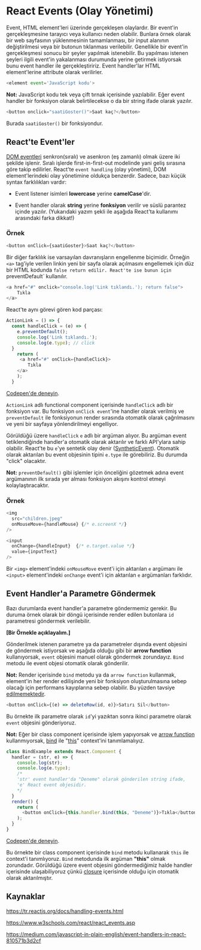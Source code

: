 # React Events (Olay Yönetimi)

Event, HTML element'leri üzerinde gerçekleşen olaylardır. Bir event'in gerçekleşmesine tarayıcı veya kullanıcı neden olabilir. Bunlara örnek olarak bir web sayfasının yüklenmesinin tamamlanması, bir input alanının değiştirilmesi veya bir butonun tıklanması verilebilir. Genellikle bir event'in gerçekleşmesi sonucu bir şeyler yapılmak istenebilir. Bu yapılması istenen şeyleri ilgili event'in yakalanması durumunda yerine getirmek istiyorsak bunu event handler ile gerçekleştiririz. Event handler'lar HTML element'lerine attribute olarak verilirler.

```javascript
<element event='JavaScript kodu'>
```

**Not:** JavaScript kodu tek veya çift tırnak içerisinde yazılabilir. Eğer event handler bir fonksiyon olarak belirtilecekse o da bir string ifade olarak yazılır.

```javascript
<button onclick="saatiGoster()">Saat kaç?</button>
```

Burada `saatiGoster()` bir fonksiyondur.

## React'te Event'ler

[DOM eventleri](https://www.w3.org/TR/DOM-Level-3-Events/) senkron(sıralı) ve asenkron (eş zamanlı) olmak üzere iki şekilde işlenir. Sıralı işlerde  first-in-first-out modelinde yani geliş sırasına göre takip edilirler. React'te `event handling` (olay yönetimi), DOM element'lerindeki olay yönetimine oldukça benzerdir. Sadece, bazı küçük syntax farklılıkları vardır:

- Event listener isimleri **lowercase** yerine **camelCase**'dir.

- Event handler olarak **string** yerine **fonksiyon** verilir ve süslü parantez içinde yazılır. (Yukarıdaki yazım şekli ile aşağıda React'ta kullanımı arasındaki farka dikkat!)

### Örnek

```javascript
<button onClick={saatiGoster}>Saat kaç?</button>
```



Bir diğer farklılık ise varsayılan davranışların engellenme biçimidir. Örneğin `<a>` tag'iyle verilen linkin yeni bir sayfa olarak açılmasını engellemek için düz bir HTML kodunda `false return edilir. React'te ise bunun için `preventDefault` kullanılır.

```javascript
<a href="#" onclick="console.log('Link tıklandı.'); return false">
	Tıkla
</a>
```

React'te aynı görevi gören kod parçası:

```javascript
ActionLink = () => {
  const handleClick = (e) => {
    e.preventDefault();
    console.log('Link tıklandı.');
    console.log(e.type); // click
  }
    return (
     <a href="#" onClick={handleClick}>
    	Tıkla
    </a>
    );
  }

```

[Codepen'de deneyin](https://codepen.io/Kodluyoruz/pen/OJRmbrB?editors=1111).

`ActionLink` adlı functional component içerisinde `handleClick` adlı bir fonksiyon var. Bu fonksiyon `onClick event`'ine handler olarak verilmiş ve `preventDefault` ile fonksiyonun render sırasında otomatik olarak çağrılmasını ve yeni bir sayfaya yönlendirilmeyi engelliyor.     

Görüldüğü üzere `handleClick` `e` adlı bir argüman alıyor. Bu argüman event tetiklendiğinde handler'a otomatik olarak aktarılır ve farklı API'ylara sahip olabilir. React'te bu `e`'ye sentetik olay denir ([SyntheticEvent](https://tr.reactjs.org/docs/events.html)). Otomatik olarak aktarılan bu event objesinin tipini `e.type` ile görebiliriz. Bu durumda "click" olacaktır.  

**Not:** `preventDefault()` gibi işlemler için önceliğini gözetmek adına event argümanının ilk sırada yer alması fonksiyon akışını kontrol etmeyi kolaylaştıracaktır. 

### Örnek

```javascript
<img
  src="children.jpeg"
  onMouseMove={handleMouse} {/* e.screenX */}
/>

<input
  onChange={handleInput}  {/* e.target.value */}
  value={inputText}
/>
```

Bir  `<img>` element'indeki `onMouseMove` event'i için aktarılan `e` argümanı ile  `<input>` element'indeki `onChange` event'i için aktarılan `e` argümanları farklıdır. 

## Event Handler'a Parametre Göndermek

Bazı durumlarda event handler'a parametre göndermemiz gerekir. Bu duruma örnek olarak bir döngü içerisinde render edilen butonlara `id` parametresi göndermek verilebilir.

**[Bir Örnekle açıklayalım.]**

Gönderilmek istenen parametre ya da parametreler dışında event objesini de göndermek istiyorsak ve aşağıda olduğu gibi bir **arrow function** kullanıyorsak, `event` objesini manuel olarak göndermek zorundayız. `Bind` metodu ile event objesi otomatik olarak gönderilir. 

**Not:** Render içerisinde `bind` metodu ya da `arrow function` kullanmak, element'in her render edilişinde yeni bir fonksiyon oluşturulmasına sebep olacağı için performans kayıplarına sebep olabilir. Bu yüzden tavsiye [edilmemektedir](https://tr.reactjs.org/docs/faq-functions.html).

```javascript
<button onClick={(e) => deleteRow(id, e)}>Satırı Sil</button>

```

Bu örnekte ilk parametre olarak `id`'yi yazıktan sonra ikinci parametre olarak `event` objesini gönderiyoruz. 

**Not:** Eğer bir class component içerisinde işlem yapıyorsak ve [arrow function](https://developer.mozilla.org/tr/docs/Web/JavaScript/Reference/Functions/Arrow_functions) kullanmıyorsak, [bind](https://developer.mozilla.org/en-US/docs/Web/JavaScript/Reference/Global_Objects/Function/bind) ile "[this](https://developer.mozilla.org/tr/docs/Web/JavaScript/Reference/Operat%C3%B6rler/this)" context'ini tanımlamalıyız. 



```javascript
class BindExample extends React.Component {
  handler = (str, e) => {
    console.log(str);
    console.log(e.type);
    /*
    'str' event handler'da "Deneme" olarak gönderilen string ifade, 
    'e' React event objesidir.
    */
  }
  render() {
    return (
      <button onClick={this.handler.bind(this, "Deneme")}>Tıkla</button>
    );
  }
}
```

[Codepen'de deneyin](https://codepen.io/Kodluyoruz/pen/gOwWgvN?editors=1011).

Bu örnekte bir class component içerisinde `bind` metodu kullanarak `this` ile context'i tanımlıyoruz. `Bind` metodunda ilk argüman **"this"** olmak zorundadır. Görüldüğü üzere event objesini göndermediğimiz halde handler içerisinde ulaşabiliyoruz çünkü [closure](https://developer.mozilla.org/en-US/docs/Web/JavaScript/Closures) içerisinde olduğu için otomatik olarak aktarılmıştır.



## Kaynaklar

https://tr.reactjs.org/docs/handling-events.html

https://www.w3schools.com/react/react_events.asp

https://medium.com/javascript-in-plain-english/event-handlers-in-react-810571b3d2cf
